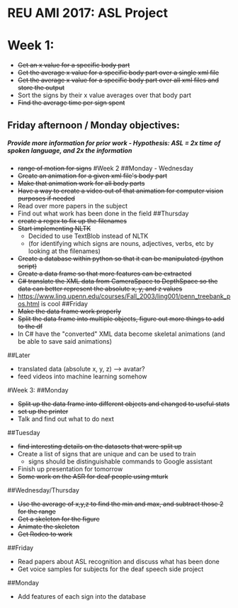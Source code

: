 # REU AMI 2017: ASL Project
# Week 1:
* ~~Get an x value for a specific body part~~
* ~~Get the average x value for a specific body part over a single xml file~~
* ~~Get the average x value for a specific body part over all xml files and store the output~~
* Sort the signs by their x value averages over that body part
* ~~Find the average time per sign spent~~
## Friday afternoon / Monday objectives:
##### Provide more information for prior work - Hypothesis: ASL = 2x time of spoken language, and 2x the information
* ~~range of motion for signs~~
#Week 2
##Monday - Wednesday
* ~~Create an animation for a given xml file's body part~~
* ~~Make that animation work for all body parts~~
* ~~Have a way to create a video out of that animation for computer vision purposes if needed~~
* Read over more papers in the subject
* Find out what work has been done in the field
##Thursday
* ~~create a regex to fix up the filenames~~
* ~~Start implementing NLTK~~
    * Decided to use TextBlob instead of NLTK
    * (for identifying which signs are nouns, adjectives, verbs, etc by looking at the filenames)
* ~~Create a database within python so that it can be manipulated (python script)~~
* ~~Create a data frame so that more features can be extracted~~
* ~~C# translate the XML data from CameraSpace to DepthSpace so the data can better represent the absolute x, y, and z values~~
* https://www.ling.upenn.edu/courses/Fall_2003/ling001/penn_treebank_pos.html is cool
##Friday
* ~~Make the data frame work properly~~
* ~~Split the data frame into multiple objects, figure out more things to add to the df~~
* In C# have the "converted" XML data become skeletal animations (and be able to save said animations)

##Later
* translated data (absolute x, y, z) --> avatar?
* feed videos into machine learning somehow

#Week 3:
##Monday
* ~~Split up the data frame into different objects and changed to useful stats~~
* ~~set up the printer~~
* Talk and find out what to do next

##Tuesday
* ~~find interesting details on the datasets that were split up~~
* Create a list of signs that are unique and can be used to train
    * signs should be distinguishable commands to Google assistant
* Finish up presentation for tomorrow
* ~~Some work on the ASR for deaf people using mturk~~

##Wednesday/Thursday
* ~~Use the average of x,y,z to find the min and max, and subtract those 2 for the range~~
* ~~Get a skeleton for the figure~~
* ~~Animate the skeleton~~
* ~~Get Rodeo to work~~

##Friday
* Read papers about ASL recognition and discuss what has been done
* Get voice samples for subjects for the deaf speech side project


##Monday
* Add features of each sign into the database
